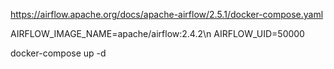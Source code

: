 https://airflow.apache.org/docs/apache-airflow/2.5.1/docker-compose.yaml

AIRFLOW_IMAGE_NAME=apache/airflow:2.4.2\n
AIRFLOW_UID=50000

docker-compose up -d 
